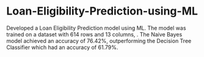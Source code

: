 # Loan-Eligibility-Prediction-using-ML
Developed a Loan Eligibility Prediction model using ML. The model was trained on a dataset with 614 rows and 13 columns, . The Naive Bayes model achieved an accuracy of 76.42%, outperforming the Decision Tree Classifier which had an accuracy of 61.79%.
